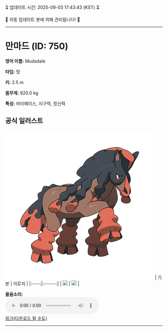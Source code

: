 
⏳ 업데이트 시간: 2025-09-03 17:43:43 (KST) ⏳

🤖 자동 업데이트 봇에 의해 관리됩니다! 🤖

---

# 만마드 (ID: 750)
**영어 이름:** Mudsdale

**타입:** 땅

**키:** 2.5 m

**몸무게:** 920.0 kg

**특성:** 마이페이스, 지구력, 정신력

## 공식 일러스트
![](https://raw.githubusercontent.com/PokeAPI/sprites/master/sprites/pokemon/other/official-artwork/750.png)
| 기본 | 이로치 |
|:----:|:------:|
| <img src="http://play.pokemonshowdown.com/sprites/ani/mudsdale.gif" width="200"> | <img src="http://play.pokemonshowdown.com/sprites/ani-shiny/mudsdale.gif" width="200"> |

**울음소리:**<br><audio controls src="https://raw.githubusercontent.com/PokeAPI/cries/main/cries/pokemon/latest/750.ogg"></audio><br> [링크(다운로드 될 수도)](https://raw.githubusercontent.com/PokeAPI/cries/main/cries/pokemon/latest/750.ogg)


---
